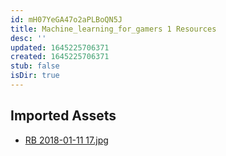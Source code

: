 ```yaml
---
id: mH07YeGA47o2aPLBoQN5J
title: Machine_learning_for_gamers 1 Resources
desc: ''
updated: 1645225706371
created: 1645225706371
stub: false
isDir: true
---
```

## Imported Assets
- [RB 2018-01-11 17.jpg](/assets/rb-2018-01-11-17-Q4juboHDX05M.jpg)
